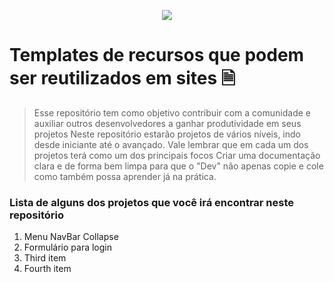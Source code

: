 <div align="center">

![](https://cdn2.iconfinder.com/data/icons/new-year-resolutions/64/resolutions-10-512.png)

</div>

# Templates de recursos que podem ser reutilizados em sites 🗎

> Esse repositório tem como objetivo contribuir com a comunidade e auxiliar outros desenvolvedores a ganhar produtividade em seus projetos
> Neste repositório estarão projetos de vários níveis, indo desde iniciante até o avançado. Vale lembrar que em cada um dos projetos terá como um dos principais focos
> Criar uma documentação clara e de forma bem limpa para que o "Dev" não apenas copie e cole como também possa aprender já na prática.

### Lista de alguns dos projetos que você irá encontrar neste repositório
<ol>
  <li>Menu NavBar Collapse</li>
  <li>Formulário para login</li>
  <li>Third item</li>
  <li>Fourth item</li>
</ol> 

